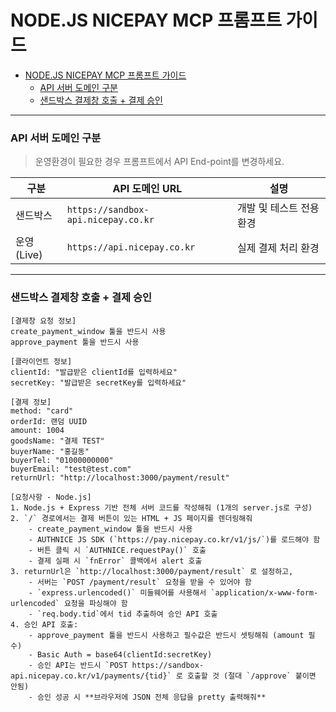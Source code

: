 # NODE.JS NICEPAY MCP 프롬프트 가이드
- [NODE.JS NICEPAY MCP 프롬프트 가이드](#nodejs-nicepay-mcp-프롬프트-가이드)
    - [API 서버 도메인 구분](#api-서버-도메인-구분)
    - [샌드박스 결제창 호출 + 결제 승인](#샌드박스-결제창-호출--결제-승인)

---

### API 서버 도메인 구분

> 운영환경이 필요한 경우 프롬프트에서 API End-point를 변경하세요.

| 구분       | API 도메인 URL                         | 설명                      |
|------------|-----------------------------------------|---------------------------|
| 샌드박스   | `https://sandbox-api.nicepay.co.kr`     | 개발 및 테스트 전용 환경 |
| 운영(Live) | `https://api.nicepay.co.kr`             | 실제 결제 처리 환경      |

---

### 샌드박스 결제창 호출 + 결제 승인

```text
[결제창 요청 정보]
create_payment_window 툴을 반드시 사용
approve_payment 툴을 반드시 사용

[클라이언트 정보]
clientId: "발급받은 clientId를 입력하세요"
secretKey: "발급받은 secretKey를 입력하세요"

[결제 정보]
method: "card"
orderId: 랜덤 UUID
amount: 1004
goodsName: "결제 TEST"
buyerName: "홍길동"
buyerTel: "01000000000"
buyerEmail: "test@test.com"
returnUrl: "http://localhost:3000/payment/result"

[요청사항 - Node.js]
1. Node.js + Express 기반 전체 서버 코드를 작성해줘 (1개의 server.js로 구성)
2. `/` 경로에서는 결제 버튼이 있는 HTML + JS 페이지를 렌더링해줘
    - create_payment_window 툴을 반드시 사용
    - AUTHNICE JS SDK (`https://pay.nicepay.co.kr/v1/js/`)를 로드해야 함
    - 버튼 클릭 시 `AUTHNICE.requestPay()` 호출
    - 결제 실패 시 `fnError` 콜백에서 alert 호출
3. returnUrl은 `http://localhost:3000/payment/result` 로 설정하고,
    - 서버는 `POST /payment/result` 요청을 받을 수 있어야 함
    - `express.urlencoded()` 미들웨어를 사용해서 `application/x-www-form-urlencoded` 요청을 파싱해야 함
    - `req.body.tid`에서 tid 추출하여 승인 API 호출
4. 승인 API 호출:
    - approve_payment 툴을 반드시 사용하고 필수값은 반드시 셋팅해줘 (amount 필수)
    - Basic Auth = base64(clientId:secretKey)
    - 승인 API는 반드시 `POST https://sandbox-api.nicepay.co.kr/v1/payments/{tid}` 로 호출할 것 (절대 `/approve` 붙이면 안됨)
    - 승인 성공 시 **브라우저에 JSON 전체 응답을 pretty 출력해줘**
```